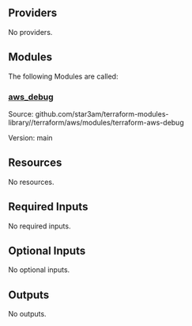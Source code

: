 ## Providers

No providers.

## Modules

The following Modules are called:

### <a name="module_aws_debug"></a> [aws_debug](#module_aws_debug)

Source: github.com/star3am/terraform-modules-library//terraform/aws/modules/terraform-aws-debug

Version: main

## Resources

No resources.

## Required Inputs

No required inputs.

## Optional Inputs

No optional inputs.

## Outputs

No outputs.

